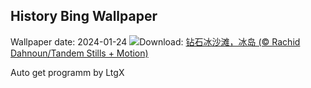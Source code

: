 ## History Bing Wallpaper
Wallpaper date: 2024-01-24
![](https://www.bing.com/th?id=OHR.IcelandBeach_ZH-CN1632329693_UHD.jpg&w=1000)Download: [钻石冰沙滩，冰岛 (© Rachid Dahnoun/Tandem Stills + Motion)](https://www.bing.com/th?id=OHR.IcelandBeach_ZH-CN1632329693_UHD.jpg)

Auto get programm by LtgX
